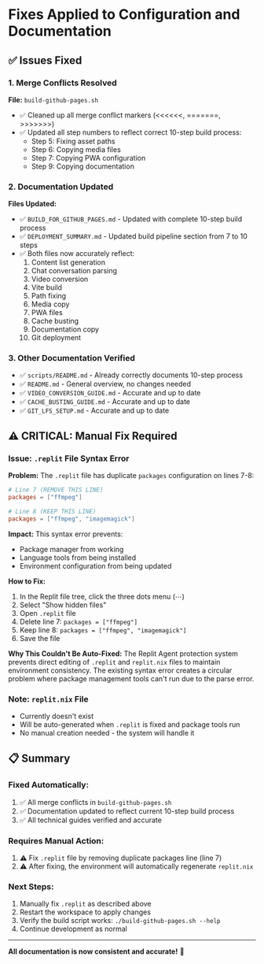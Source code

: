 # Fixes Applied to Configuration and Documentation

## ✅ Issues Fixed

### 1. Merge Conflicts Resolved
**File:** `build-github-pages.sh`
- ✅ Cleaned up all merge conflict markers (<<<<<<, =======, >>>>>>>)
- ✅ Updated all step numbers to reflect correct 10-step build process:
  - Step 5: Fixing asset paths
  - Step 6: Copying media files
  - Step 7: Copying PWA configuration
  - Step 9: Copying documentation

### 2. Documentation Updated
**Files Updated:**
- ✅ `BUILD_FOR_GITHUB_PAGES.md` - Updated with complete 10-step build process
- ✅ `DEPLOYMENT_SUMMARY.md` - Updated build pipeline section from 7 to 10 steps
- ✅ Both files now accurately reflect:
  1. Content list generation
  2. Chat conversation parsing
  3. Video conversion
  4. Vite build
  5. Path fixing
  6. Media copy
  7. PWA files
  8. Cache busting
  9. Documentation copy
  10. Git deployment

### 3. Other Documentation Verified
- ✅ `scripts/README.md` - Already correctly documents 10-step process
- ✅ `README.md` - General overview, no changes needed
- ✅ `VIDEO_CONVERSION_GUIDE.md` - Accurate and up to date
- ✅ `CACHE_BUSTING_GUIDE.md` - Accurate and up to date
- ✅ `GIT_LFS_SETUP.md` - Accurate and up to date

## ⚠️ CRITICAL: Manual Fix Required

### Issue: `.replit` File Syntax Error
**Problem:** The `.replit` file has duplicate `packages` configuration on lines 7-8:
```toml
# Line 7 (REMOVE THIS LINE)
packages = ["ffmpeg"]

# Line 8 (KEEP THIS LINE)  
packages = ["ffmpeg", "imagemagick"]
```

**Impact:** This syntax error prevents:
- Package manager from working
- Language tools from being installed
- Environment configuration from being updated

**How to Fix:**
1. In the Replit file tree, click the three dots menu (⋯)
2. Select "Show hidden files"
3. Open `.replit` file
4. Delete line 7: `packages = ["ffmpeg"]`
5. Keep line 8: `packages = ["ffmpeg", "imagemagick"]`
6. Save the file

**Why This Couldn't Be Auto-Fixed:**
The Replit Agent protection system prevents direct editing of `.replit` and `replit.nix` files to maintain environment consistency. The existing syntax error creates a circular problem where package management tools can't run due to the parse error.

### Note: `replit.nix` File
- Currently doesn't exist
- Will be auto-generated when `.replit` is fixed and package tools run
- No manual creation needed - the system will handle it

## 📋 Summary

### Fixed Automatically:
1. ✅ All merge conflicts in `build-github-pages.sh`
2. ✅ Documentation updated to reflect current 10-step build process
3. ✅ All technical guides verified and accurate

### Requires Manual Action:
1. ⚠️ Fix `.replit` file by removing duplicate packages line (line 7)
2. ⚠️ After fixing, the environment will automatically regenerate `replit.nix`

### Next Steps:
1. Manually fix `.replit` as described above
2. Restart the workspace to apply changes
3. Verify the build script works: `./build-github-pages.sh --help`
4. Continue development as normal

---

**All documentation is now consistent and accurate!** 🎉
